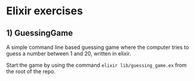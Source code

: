 # Elixir exercises

## 1) GuessingGame

A simple command line based guessing game where the computer tries to guess a number between 1 and 20, written in elixir.  

Start the game by using the command ```elixir lib/guessing_game.ex``` from the root of the repo.
